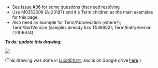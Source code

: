 * See [issue #36](https://github.com/HHS/mesh-rdf/issues/36) for some questions that need resolving
* Use M0353609 (A-23187) and it's Term children as the main examples for this page.
* Also need an example for Term/Abbreviation (where?); Term/SortVersion (samples already has T538652); Term/EntryVersion (T006674)

***To do:  update this drawing:***

![](https://github.com/HHS/mesh-rdf/blob/master/doc/BasicConversionLiterals.png)

(This drawing was done in [LucidChart](https://www.lucidchart.com), and is on Google drive [here](https://drive.google.com/file/d/0B8n-nWqCI5WmZEVjMmhzaDhKOGc/edit?usp=sharing).)
